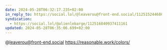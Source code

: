 ```yaml
---
date: 2024-05-28T06:32:17.235+02:00
in_reply_to: https://social.lol/@leaverou@front-end.social/112515244686519959
syndication:
  - https://social.lol/@alienlebarge/112516840937411161
updated: 2024-05-28T06:35:06.699+02:00
---
```


@leaverou@front-end.social https://reasonable.work/colors/
